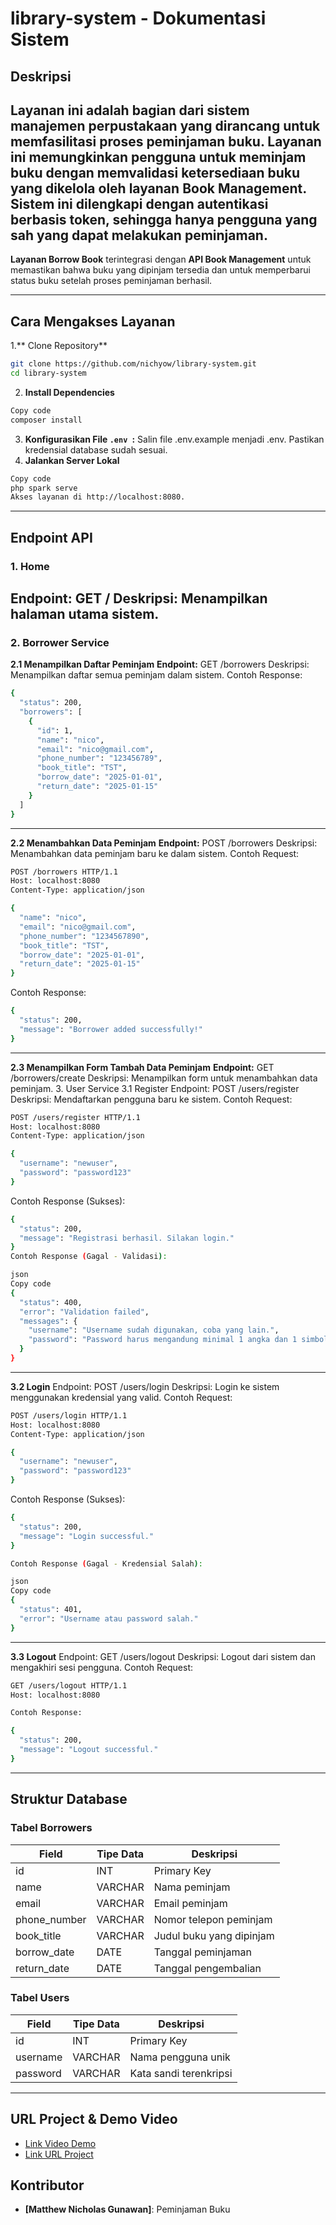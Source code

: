 # **library-system - Dokumentasi Sistem**

## Deskripsi
Layanan ini adalah bagian dari sistem manajemen perpustakaan yang dirancang untuk memfasilitasi proses peminjaman buku. Layanan ini memungkinkan pengguna untuk meminjam buku dengan memvalidasi ketersediaan buku yang dikelola oleh layanan **Book Management**. Sistem ini dilengkapi dengan autentikasi berbasis token, sehingga hanya pengguna yang sah yang dapat melakukan peminjaman.
---
**Layanan Borrow Book** terintegrasi dengan **API Book Management** untuk memastikan bahwa buku yang dipinjam tersedia dan untuk memperbarui status buku setelah proses peminjaman berhasil.

---

## **Cara Mengakses Layanan**

1.** Clone Repository**

```bash
git clone https://github.com/nichyow/library-system.git
cd library-system
```
2. **Install Dependencies**
```bash
Copy code
composer install
```
3. **Konfigurasikan File `.env `:**
Salin file .env.example menjadi .env.
Pastikan kredensial database sudah sesuai.
4. **Jalankan Server Lokal**
```bash
Copy code
php spark serve
Akses layanan di http://localhost:8080.
```
---
## **Endpoint API**
### **1. Home**
**Endpoint:** GET /
**Deskripsi**: Menampilkan halaman utama sistem.
---
### **2. Borrower Service**
**2.1 Menampilkan Daftar Peminjam**
**Endpoint:** GET /borrowers
Deskripsi: Menampilkan daftar semua peminjam dalam sistem.
Contoh Response:
```bash
{
  "status": 200,
  "borrowers": [
    {
      "id": 1,
      "name": "nico",
      "email": "nico@gmail.com",
      "phone_number": "123456789",
      "book_title": "TST",
      "borrow_date": "2025-01-01",
      "return_date": "2025-01-15"
    }
  ]
}
```
---
**2.2 Menambahkan Data Peminjam**
**Endpoint:** POST /borrowers
Deskripsi: Menambahkan data peminjam baru ke dalam sistem.
Contoh Request:
```bash
POST /borrowers HTTP/1.1
Host: localhost:8080
Content-Type: application/json

{
  "name": "nico",
  "email": "nico@gmail.com",
  "phone_number": "1234567890",
  "book_title": "TST",
  "borrow_date": "2025-01-01",
  "return_date": "2025-01-15"
}
```

Contoh Response:
```bash
{
  "status": 200,
  "message": "Borrower added successfully!"
}
```
---
**2.3 Menampilkan Form Tambah Data Peminjam**
**Endpoint:** GET /borrowers/create
Deskripsi: Menampilkan form untuk menambahkan data peminjam.
3. User Service
3.1 Register
Endpoint: POST /users/register
Deskripsi: Mendaftarkan pengguna baru ke sistem.
Contoh Request:

```bash
POST /users/register HTTP/1.1
Host: localhost:8080
Content-Type: application/json

{
  "username": "newuser",
  "password": "password123"
}
```
Contoh Response (Sukses):
```bash
{
  "status": 200,
  "message": "Registrasi berhasil. Silakan login."
}
Contoh Response (Gagal - Validasi):

json
Copy code
{
  "status": 400,
  "error": "Validation failed",
  "messages": {
    "username": "Username sudah digunakan, coba yang lain.",
    "password": "Password harus mengandung minimal 1 angka dan 1 simbol."
  }
}
```
---

**3.2 Login**
Endpoint: POST /users/login
Deskripsi: Login ke sistem menggunakan kredensial yang valid.
Contoh Request:
```bash
POST /users/login HTTP/1.1
Host: localhost:8080
Content-Type: application/json

{
  "username": "newuser",
  "password": "password123"
}
```
Contoh Response (Sukses):
```bash
{
  "status": 200,
  "message": "Login successful."
}
```
```bash
Contoh Response (Gagal - Kredensial Salah):

json
Copy code
{
  "status": 401,
  "error": "Username atau password salah."
}
```
---
**3.3 Logout**
Endpoint: GET /users/logout
Deskripsi: Logout dari sistem dan mengakhiri sesi pengguna.
Contoh Request:
```bash
GET /users/logout HTTP/1.1
Host: localhost:8080
```
```bash
Contoh Response:

{
  "status": 200,
  "message": "Logout successful."
}
```
---
## Struktur Database

### **Tabel Borrowers**
| Field         | Tipe Data | Deskripsi                          |
|---------------|-----------|------------------------------------|
| id            | INT       | Primary Key                       |
| name          | VARCHAR   | Nama peminjam                     |
| email         | VARCHAR   | Email peminjam                    |
| phone_number  | VARCHAR   | Nomor telepon peminjam            |
| book_title    | VARCHAR   | Judul buku yang dipinjam          |
| borrow_date   | DATE      | Tanggal peminjaman                |
| return_date   | DATE      | Tanggal pengembalian              |

### **Tabel Users**
| Field         | Tipe Data | Deskripsi                          |
|---------------|-----------|------------------------------------|
| id            | INT       | Primary Key                       |
| username      | VARCHAR   | Nama pengguna unik                |
| password      | VARCHAR   | Kata sandi terenkripsi            |

---
## **URL Project & Demo Video**
- [Link Video Demo](https://drive.google.com/file/d/1EMw55HsMPsd4ShEblD8Au1vGqzS0BfHB/view?usp=sharing)
- [Link URL Project](https://pink-fly-433748.hostingersite.com)

## **Kontributor**
- **[Matthew Nicholas Gunawan]**: Peminjaman Buku
